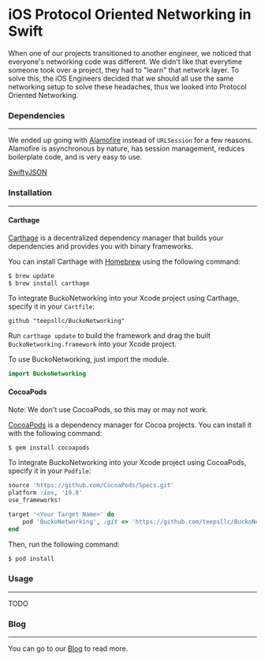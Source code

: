 # iOS Protocol Oriented Networking in Swift

When one of our projects transitioned to another engineer, we noticed that everyone's networking code was different. We didn't like that everytime someone took over a project, they had to "learn" that network layer. To solve this, the iOS Engineers decided that we should all use the same networking setup to solve these headaches, thus we looked into Protocol Oriented Networking.


### Dependencies
------

We ended up going with [Alamofire](https://github.com/Alamofire/Alamofire) instead of `URLSession` for a few reasons. Alamofire is asynchronous by nature, has session management, reduces boilerplate code, and is very easy to use.

[SwiftyJSON](https://github.com/SwiftyJSON/SwiftyJSON)

### Installation
------

#### Carthage

[Carthage](https://github.com/Carthage/Carthage) is a decentralized dependency manager that builds your dependencies and provides you with binary frameworks.

You can install Carthage with [Homebrew](http://brew.sh/) using the following command:

```bash
$ brew update
$ brew install carthage
```

To integrate BuckoNetworking into your Xcode project using Carthage, specify it in your `Cartfile`:

```ogdl
github "teepsllc/BuckoNetworking"
```

Run `carthage update` to build the framework and drag the built `BuckoNetworking.framework` into your Xcode project.

To use BuckoNetworking, just import the module.

```swift
import BuckoNetworking
```

#### CocoaPods

Note: We don't use CocoaPods, so this may or may not work.

[CocoaPods](http://cocoapods.org) is a dependency manager for Cocoa projects. You can install it with the following command:

```bash
$ gem install cocoapods
```

To integrate BuckoNetworking into your Xcode project using CocoaPods, specify it in your `Podfile`:

```ruby
source 'https://github.com/CocoaPods/Specs.git'
platform :ios, '10.0'
use_frameworks!

target '<Your Target Name>' do
    pod 'BuckoNetworking', :git => 'https://github.com/teepsllc/BuckoNetworking.git'
end
```

Then, run the following command:

```bash
$ pod install
```

### Usage
------
TODO

### Blog
------

You can go to our [Blog](https://staging.teeps.org/blog/2017/02/07/27-protocol-oriented-networking-in-swift) to read more.
